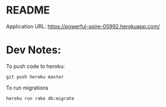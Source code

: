 # README
Application URL:
https://powerful-spire-05992.herokuapp.com/

# Dev Notes:
To push code to heroku:

```
git push heroku master
```

To run migrations

```
heroku run rake db:migrate
```

